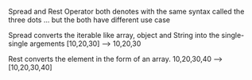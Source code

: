  Spread and Rest Operator both denotes with the same syntax called the three dots ... 
 but the both have different use case


 Spread converts the iterable like array, object and String into the single-single argements
 [10,20,30] --> 10,20,30


Rest converts the element in the form of an array.
 10,20,30,40 --> [10,20,30,40]